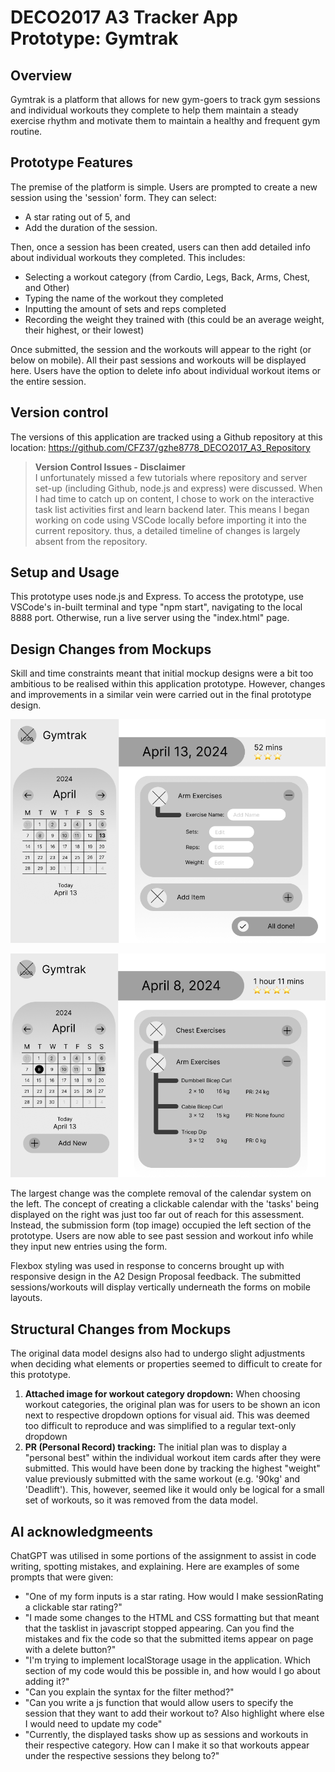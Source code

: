# DECO2017 A3 Tracker App Prototype: Gymtrak

## Overview
Gymtrak is a platform that allows for new gym-goers to track gym sessions and individual workouts they complete to help them maintain a steady exercise rhythm and motivate them to maintain a healthy and frequent gym routine. 

## Prototype Features
The premise of the platform is simple. Users are prompted to create a new session using the 'session' form. They can select:  
- A star rating out of 5, and  
- Add the duration of the session.  

Then, once a session has been created, users can then add detailed info about individual workouts they completed. This includes:  
- Selecting a workout category (from Cardio, Legs, Back, Arms, Chest, and Other) 
- Typing the name of the workout they completed
- Inputting the amount of sets and reps completed
- Recording the weight they trained with (this could be an average weight, their highest, or their lowest)    

Once submitted, the session and the workouts will appear to the right (or below on mobile). All their past sessions and workouts will be displayed here. Users have the option to delete info about individual workout items or the entire session. 

## Version control
The versions of this application are tracked using a Github repository at this location: https://github.com/CFZ37/gzhe8778_DECO2017_A3_Repository  

> **Version Control Issues - Disclaimer**  
> I unfortunately missed a few tutorials where repository and server set-up (including Github, node.js and express) were discussed. When I had time to catch up on content, I chose to work on the interactive task list activities first and learn backend later. This means I began working on code using VSCode locally before importing it into the current repository. thus, a detailed timeline of changes is largely absent from the repository. 

## Setup and Usage
This prototype uses node.js and Express. To access the prototype, use VSCode's in-built terminal and type "npm start", navigating to the local 8888 port. Otherwise, run a live server using the "index.html" page. 

## Design Changes from Mockups
Skill and time constraints meant that initial mockup designs were a bit too ambitious to be realised within this application prototype. However, changes and improvements in a similar vein were carried out in the final prototype design. 

![Home page](public\images\gymtrak1.png)  

![Home page](public\images\gymtrak2.png)

The largest change was the complete removal of the calendar system on the left. The concept of creating a clickable calendar with the 'tasks' being displayed on the right was just too far out of reach for this assessment. Instead, the submission form (top image) occupied the left section of the prototype. Users are now able to see past session and workout info while they input new entries using the form.  

Flexbox styling was used in response to concerns brought up with responsive design in the A2 Design Proposal feedback. The submitted sessions/workouts will display vertically underneath the forms on mobile layouts.  

## Structural Changes from Mockups
The original data model designs also had to undergo slight adjustments when deciding what elements or properties seemed to difficult to create for this prototype.   
1. **Attached image for workout category dropdown:** When choosing workout categories, the original plan was for users to be shown an icon next to respective dropdown options for visual aid. This was deemed too difficult to reproduce and was simplified to a regular text-only dropdown 
2. **PR (Personal Record) tracking:** The initial plan was to display a "personal best" within the individual workout item cards after they were submitted. This would have been done by tracking the highest "weight" value previously submitted with the same workout (e.g. '90kg' and 'Deadlift'). This, however, seemed like it would only be logical for a small set of workouts, so it was removed from the data model.

## AI acknowledgmeents  
ChatGPT was utilised in some portions of the assignment to assist in code writing, spotting mistakes, and explaining. Here are examples of some prompts that were given:
- "One of my form inputs is a star rating. How would I make sessionRating a clickable star rating?" 
- "I made some changes to the HTML and CSS formatting but that meant that the tasklist in javascript stopped appearing. Can you find the mistakes and fix the code so that the submitted items appear on page with a delete button?" 
- "I'm trying to implement localStorage usage in the application. Which section of my code would this be possible in, and how would I go about adding it?"
- "Can you explain the syntax for the filter method?"
- "Can you write a js function that would allow users to specify the session that they want to add their workout to? Also highlight where else I would need to update my code"
- "Currently, the displayed tasks show up as sessions and workouts in their respective category. How can I make it so that workouts appear under the respective sessions they belong to?" 